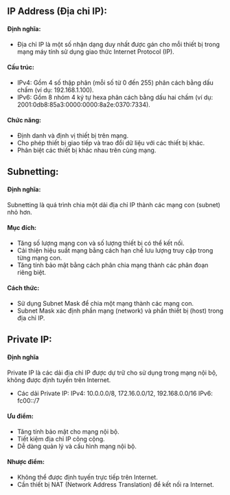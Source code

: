 ## IP Address (Địa chỉ IP):
#### Định nghĩa: 
  + Địa chỉ IP là một số nhận dạng duy nhất được gán cho mỗi thiết bị trong mạng máy tính sử dụng giao thức Internet Protocol (IP).
#### Cấu trúc:
  + IPv4: Gồm 4 số thập phân (mỗi số từ 0 đến 255) phân cách bằng dấu chấm (ví dụ: 192.168.1.100).
  + IPv6: Gồm 8 nhóm 4 ký tự hexa phân cách bằng dấu hai chấm (ví dụ: 2001:0db8:85a3:0000:0000:8a2e:0370:7334).
#### Chức năng:
  + Định danh và định vị thiết bị trên mạng.
  + Cho phép thiết bị giao tiếp và trao đổi dữ liệu với các thiết bị khác.
  + Phân biệt các thiết bị khác nhau trên cùng mạng.
## Subnetting:
#### Định nghĩa: 
  Subnetting là quá trình chia một dải địa chỉ IP thành các mạng con (subnet) nhỏ hơn.
#### Mục đích:
  + Tăng số lượng mạng con và số lượng thiết bị có thể kết nối.
  + Cải thiện hiệu suất mạng bằng cách hạn chế lưu lượng truy cập trong từng mạng con.
  + Tăng tính bảo mật bằng cách phân chia mạng thành các phân đoạn riêng biệt.
#### Cách thức:
  + Sử dụng Subnet Mask để chia một mạng thành các mạng con.
  + Subnet Mask xác định phần mạng (network) và phần thiết bị (host) trong địa chỉ IP.
## Private IP:
#### Định nghĩa
  Private IP là các dải địa chỉ IP được dự trữ cho sử dụng trong mạng nội bộ, không được định tuyến trên Internet.
  + Các dải Private IP:
  IPv4: 10.0.0.0/8, 172.16.0.0/12, 192.168.0.0/16
  IPv6: fc00::/7
#### Ưu điểm:
  + Tăng tính bảo mật cho mạng nội bộ.
  + Tiết kiệm địa chỉ IP công cộng.
  + Dễ dàng quản lý và cấu hình mạng nội bộ.
#### Nhược điểm:
  + Không thể được định tuyến trực tiếp trên Internet.
  + Cần thiết bị NAT (Network Address Translation) để kết nối ra Internet.